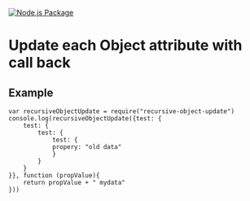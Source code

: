 [![Node.js Package](https://github.com/dnyaneshbhalerao/recursive-update-callback/actions/workflows/npm-publish.yml/badge.svg)](https://github.com/dnyaneshbhalerao/recursive-update-callback/actions/workflows/npm-publish.yml)


# Update each Object attribute with call back

## Example

```
var recursiveObjectUpdate = require("recursive-object-update")
console.log(recursiveObjectUpdate({test: {
    test: {
        test: {
            test: {
            propery: "old data"
            }
        }
    }
}}, function (propValue){
    return propValue + " mydata"
}))
